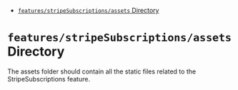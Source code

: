 <!-- START doctoc generated TOC please keep comment here to allow auto update -->
<!-- DON'T EDIT THIS SECTION, INSTEAD RE-RUN doctoc TO UPDATE -->

- [`features/stripeSubscriptions/assets` Directory](#featuresstripesubscriptionsassets-directory)

<!-- END doctoc generated TOC please keep comment here to allow auto update -->

# `features/stripeSubscriptions/assets` Directory

The assets folder should contain all the static files related to the StripeSubscriptions feature.
